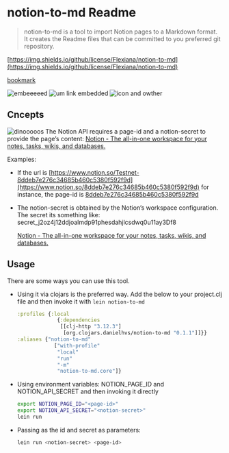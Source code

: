 # notion-to-md Readme

> notion-to-md is a tool to import Notion pages to a Markdown format. It creates the Readme files that can be committed to you preferred git repository.



[https://img.shields.io/github/license/Flexiana/notion-to-md](https://img.shields.io/github/license/Flexiana/notion-to-md)



[bookmark](https://img.shields.io/github/license/Flexiana/notion-to-md)



![embeeeeed](https://img.shields.io/github/license/Flexiana/notion-to-md)
![um link embedded](https://img.shields.io/github/license/Flexiana/notion-to-md)
![icon and owther](https://img.shields.io/github/license/Flexiana/notion-to-md)

## Cncepts

![dinooooos](https://s3.us-west-2.amazonaws.com/secure.notion-static.com/f326275f-b07f-41cd-a145-a36d708cd591/Clipart_Dinossauro_II-Nilmara_Quintela_Paper_Designer-1-.jpeg?X-Amz-Algorithm=AWS4-HMAC-SHA256&X-Amz-Content-Sha256=UNSIGNED-PAYLOAD&X-Amz-Credential=AKIAT73L2G45EIPT3X45%2F20220113%2Fus-west-2%2Fs3%2Faws4_request&X-Amz-Date=20220113T135719Z&X-Amz-Expires=3600&X-Amz-Signature=c940b0ce45099bda1452e294bef1bf7073961aa8bcc31a20639694cb8e3971de&X-Amz-SignedHeaders=host&x-id=GetObject)
The Notion API requires a page-id and a notion-secret to provide the page’s content: [Notion - The all-in-one workspace for your notes, tasks, wikis, and databases.](https://www.notion.so/)

Examples:

- If the url is [https://www.notion.so/Testnet-8ddeb7e276c34685b460c5380f592f9d](https://www.notion.so/8ddeb7e276c34685b460c5380f592f9d) for instance, the page-id is [8ddeb7e276c34685b460c5380f592f9d](https://www.notion.so/8ddeb7e276c34685b460c5380f592f9d)

- The notion-secret is obtained by the Notion’s workspace configuration. The secret its something like: secret_j2oz4j12ddjoalmdp91phesdahjlcsdwq0u11ay3Df8

	[Notion - The all-in-one workspace for your notes, tasks, wikis, and databases.](https://www.notion.so/my-integrations)



## **Usage**

There are some ways you can use this tool.

- Using it via clojars is the preferred way. Add the below to your project.clj file and then invoke it with `lein notion-to-md`

	```clojure
    :profiles {:local
                 {:dependencies
                  [[clj-http "3.12.3"]
                   [org.clojars.danielhvs/notion-to-md "0.1.1"]]}}
    :aliases {"notion-to-md"     
                ["with-profile" 
                 "local" 
                 "run" 
                 "-m" 
                 "notion-to-md.core"]}

	```


- Using environment variables: NOTION_PAGE_ID and NOTION_API_SECRET and then invoking it directly

	```bash
    export NOTION_PAGE_ID="<page-id>"
    export NOTION_API_SECRET="<notion-secret>"
    lein run

	```


- Passing as the id and secret as parameters:

	```bash
    lein run <notion-secret> <page-id>

	```




